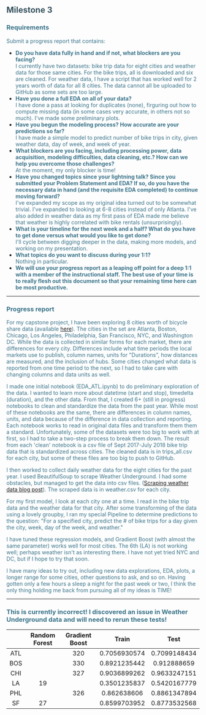 ## <span style="color:#37535e">Milestone 3</span>

### <span style='color:#3b748a'>Requirements</span>
<span style='color:#3b748a'>Submit a progress report that contains:</span>
<ul>
    <li><b><span style='color:#3b748a'>Do you have data fully in hand and if not, what blockers are you facing?</span></b></li>
    <span style='color:#3b748a'>I currently have two datasets: bike trip data for eight cities and weather data for those same cities. For the bike trips, all is downloaded and six are cleaned. For weather data, I have a script that has worked well for 2 years worth of data for all 8 cities. The data cannot all be uploaded to GitHub as some sets are too large.</span>
    <li><b><span style='color:#3b748a'>Have you done a full EDA on all of your data?</span></b></li>
    <span style='color:#3b748a'>I have done a pass at looking for duplicates (none), firguring out how to compute missing data (in some cases very accurate, in others not so much). I've made some preliminary plots.</span>
    <li><b><span style='color:#3b748a'>Have you begun the modeling process? How accurate are your predictions so far?</span></b></li>
    <span style='color:#3b748a'>I have made a simple model to predict number of bike trips in city, given weather data, day of week, and week of year.</span>
    <li><b><span style='color:#3b748a'>What blockers are you facing, including processing power, data acquisition, modeling difficulties, data cleaning, etc.? How can we help you overcome those challenges?</span></b></li>
    <span style='color:#3b748a'>At the moment, my only blocker is time!</span>
    <li><b><span style='color:#3b748a'>Have you changed topics since your lightning talk? Since you submitted your Problem Statement and EDA? If so, do you have the necessary data in hand (and the requisite EDA completed) to continue moving forward?</span></b></li>
    <span style='color:#3b748a'>I've expanded my scope as my original idea turned out to be somewhat trivial. I've expanded to looking at 6-8 cities instead of only Atlanta. I've also added in weather data as my first pass of EDA made me believe that weather is highly correlated with bike rentals (unsurprisingly).</span>
    <li><b><span style='color:#3b748a'>What is your timeline for the next week and a half? What do you have to get done versus what would you like to get done?</span></b></li>
    <span style='color:#3b748a'>I'll cycle between digging deeper in the data, making more models, and working on my presentation.</span>
    <li><b><span style='color:#3b748a'>What topics do you want to discuss during your 1:1?</span></b></li>
    <span style='color:#3b748a'>Nothing in particular.</span>
    <li><b><span style='color:#3b748a'>We will use your progress report as a leaping off point for a deep 1:1 with a member of the instructional staff. The best use of your time is to really flesh out this document so that your remaining time here can be most productive.</span></b></li>
</ul>

<hr>

### <span style='color:#3b748a'>Progress report</span>
<span style='color:#3b748a'>For my capstone project, I have been exploring 8 cities worth of bicycle share data (available <a href="https://www.bikeshare.com/data/">here</a>). The cities in the set are Atlanta, Boston, Chicago, Los Angeles, Philadelphia, San Francisco, NYC, and Washington DC. While the data is collected in similar forms for each market, there are differences for every city. Differences include what time periods the local markets use to publish, column names, units for "Durations", how distances are measured, and the inclusion of hubs. Some cities changed what data is reported from one time period to the next, so I had to take care with changing columns and data units as well.</span>

<span style='color:#3b748a'>I made one initial notebook (EDA_ATL.ipynb) to do preliminary exploration of the data. I wanted to learn more about datetime (start and stop), timedelta (duration), and the other data. From that, I created 6+ (still in progress) notebooks to clean and standardize the data from the past year. While most of these notebooks are the same, there are differences in column names, units, and data because of the difference in data collection and reporting. Each notebook works to read in original data files and transform them them a standard. Unfortunately, some of the datasets were too big to work with at first, so I had to take a two-step process to break them down. The result from each 'clean' notebook is a csv file of Sept 2017-July 2018 bike trip data that is standardized across cities. The cleaned data is in trips_all.csv for each city, but some of these files are too big to push to GitHub.</span>

<span style='color:#3b748a'>I then worked to collect daily weather data for the eight cities for the past year. I used BeautifulSoup to scrape Weather Underground. I had some obstacles, but managed to get the data into csv files. (<a href="http://gobbledygoon.com/2018/10/scraping-weather-data/">Scraping weather data blog post</a>). The scraped data is in weather.csv for each city.</span>

<span style='color:#3b748a'>For my first model, I look at each city one at a time. I read in the bike trip data and the weather data for that city. After some transforming of the data using a lovely groupby, I ran my special Pipeline to determine predictions to the question: "For a specified city, predict the # of bike trips for a day given the city, week, day of the week, and weather."</span>

<span style='color:#3b748a'>I have tuned these regression models, and Gradient Boost (with almost the same parameter) works well for most cities. The 6th (LA) is not working well; perhaps weather isn't as interesting there. I have not yet tried NYC and DC, but if I hope to try that soon.</span>

<span style='color:#3b748a'>I have many ideas to try out, including new data explorations, EDA, plots, a longer range for some cities, other questions to ask, and so on. Having gotten only a few hours a sleep a night for the past week or two, I think the only thing holding me back from pursuing all of my ideas is TIME!</span>

<hr>

### <span style='color:#3b748a'>This is currently incorrect! I discovered an issue in Weather Underground data and will need to rerun these tests!</span>

|     |	Random Forest |	Gradient Boost |    Train     |    Test      |
| :-: | :-----------: | :------------: | :----------: | :----------: |
| ATL |	              |       320      | 0.7056930574 | 0.7099148434 |
| BOS |	              |       330      | 0.8921235442 | 0.912888659  |
| CHI |	              |       327      | 0.9036899262 | 0.9633247151 |
| LA  |	      19      |                | 0.3501235837 | 0.5420167779 |
| PHL |	              |       326      | 0.862638606  | 0.8861347894 |
| SF  |       27      |                | 0.8599703952 | 0.8773532568 |
